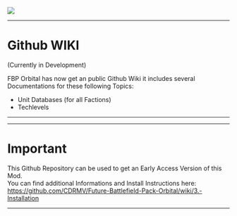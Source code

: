 ![](images/FBPO_icon.png)

--------------------------------------------------------------------------------------------------------------------
# Github WIKI

(Currently in Development)

FBP Orbital has now get an public Github Wiki 
it includes several Documentations for these following Topics:
- Unit Databases (for all Factions) 
- Techlevels


--------------------------------------------------------------------------------------------------------------------

--------------------------------------------------------------------------------------------------------------------
# Important

This Github Repository can be used to get an Early Access Version of this Mod.    
You can find additional Informations and Install Instructions here:   
https://github.com/CDRMV/Future-Battlefield-Pack-Orbital/wiki/3.-Installation

--------------------------------------------------------------------------------------------------------------------



